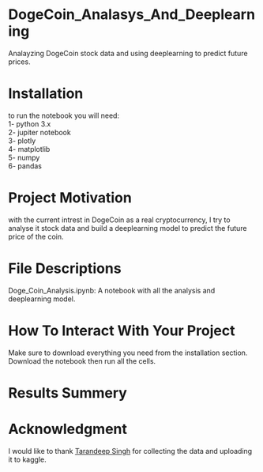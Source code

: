 # DogeCoin_Analasys_And_Deeplearning
Analayzing DogeCoin stock data and using deeplearning to predict future prices. 
# Installation  
to run the notebook you will need:  
1- python 3.x  
2- jupiter notebook  
3- plotly  
4- matplotlib  
5- numpy  
6- pandas  

# Project Motivation
with the current intrest in DogeCoin as a real cryptocurrency, I try to analyse it stock data and build a deeplearning model to predict the future price of the coin.  

# File Descriptions  
Doge_Coin_Analysis.ipynb: A notebook with all the analysis and deeplearning model.  

# How To Interact With Your Project  
Make sure to download everything you need from the installation section.  
Download the notebook then run all the cells.  

# Results Summery  

# Acknowledgment 
I would like to thank [Tarandeep Singh](https://www.kaggle.com/tarandeep97/dogecoin-historical-data20172021) for collecting the data and uploading it to kaggle.
